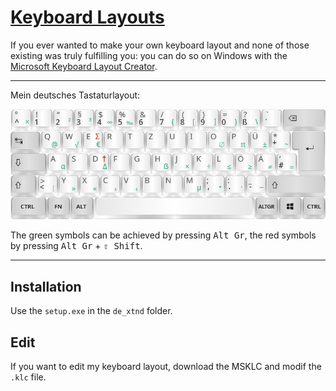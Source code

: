# [Keyboard Layouts](https://github.com/runxel/keyboard-layout)
If you ever wanted to make your own keyboard layout and none of those existing was truly fulfilling you: you can do so on Windows with the [Microsoft Keyboard Layout Creator](https://www.microsoft.com/en-us/download/details.aspx?id=22339).

---

Mein deutsches Tastaturlayout:

![keyboard layout](/img/kl_de-xtnd.png)

The green symbols can be achieved by pressing <kbd>Alt Gr</kbd>, the red symbols by pressing <kbd>Alt Gr</kbd> + <kbd>⇧ Shift</kbd>.

---

## Installation
Use the `setup.exe` in the `de_xtnd` folder.

## Edit
If you want to edit my keyboard layout, download the MSKLC and modif the `.klc` file.
